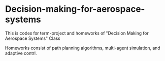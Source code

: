 # Decision-making-for-aerospace-systems

This is codes for term-project and homeworks of "Decision Making for Aerospace Systems" Class

Homeworks consist of path planning algorithms, multi-agent simulation, and adaptive contrl.
